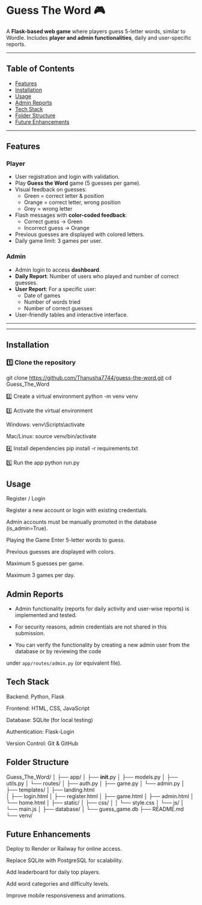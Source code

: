 # Guess The Word 🎮

A **Flask-based web game** where players guess 5-letter words, similar to Wordle. Includes **player and admin functionalities**, daily and user-specific reports.

---

## Table of Contents

- [Features](#features)  
- [Installation](#installation)  
- [Usage](#usage)  
- [Admin Reports](#admin-reports)  
- [Tech Stack](#tech-stack)  
- [Folder Structure](#folder-structure)  
- [Future Enhancements](#future-enhancements)  

---

## Features

### Player
- User registration and login with validation.
- Play **Guess the Word** game (5 guesses per game).  
- Visual feedback on guesses:
  - Green = correct letter & position  
  - Orange = correct letter, wrong position  
  - Grey = wrong letter
- Flash messages with **color-coded feedback**:
  - Correct guess → Green  
  - Incorrect guess → Orange
- Previous guesses are displayed with colored letters.
- Daily game limit: 3 games per user.

### Admin
- Admin login to access **dashboard**.
- **Daily Report**: Number of users who played and number of correct guesses.  
- **User Report**: For a specific user:
  - Date of games  
  - Number of words tried  
  - Number of correct guesses
- User-friendly tables and interactive interface.

---

---

## Installation

### 1️⃣ Clone the repository


git clone <https://github.com/Thanusha7744/guess-the-word.git>
cd Guess_The_Word

2️⃣ Create a virtual environment
python -m venv venv

3️⃣ Activate the virtual environment

Windows:
venv\Scripts\activate

Mac/Linux:
source venv/bin/activate

4️⃣ Install dependencies
pip install -r requirements.txt

5️⃣ Run the app
python run.py

## Usage
Register / Login

Register a new account or login with existing credentials.

Admin accounts must be manually promoted in the database (is_admin=True).

Playing the Game
Enter 5-letter words to guess.

Previous guesses are displayed with colors.

Maximum 5 guesses per game.

Maximum 3 games per day.

## Admin Reports

- Admin functionality (reports for daily activity and user-wise reports) is implemented and tested.

- For security reasons, admin credentials are not shared in this submission.

- You can verify the functionality by creating a new admin user from the database or by reviewing the code 

under `app/routes/admin.py` (or equivalent file).

## Tech Stack
Backend: Python, Flask

Frontend: HTML, CSS, JavaScript

Database: SQLite (for local testing)

Authentication: Flask-Login

Version Control: Git & GitHub

## Folder Structure
Guess_The_Word/
│
├── app/
│   ├── __init__.py
│   ├── models.py
│   ├── utils.py
│   └── routes/
│       ├── auth.py
│       ├── game.py
│       └── admin.py
│
├── templates/
│   ├── landing.html      
│   ├── login.html
│   ├── register.html
│   ├── game.html
│   ├── admin.html
│   └── home.html
│
├── static/
│   ├── css/
│   │   └── style.css
│   └── js/
│       └── main.js
│
├── database/
│   └── guess_game.db
├── README.md
└── venv/


## Future Enhancements

Deploy to Render or Railway for online access.

Replace SQLite with PostgreSQL for scalability.

Add leaderboard for daily top players.

Add word categories and difficulty levels.

Improve mobile responsiveness and animations.